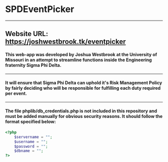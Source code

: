 # SPDEventPicker
---
## Website URL: https://joshwestbrook.tk/eventpicker

#### This web-app was developed by Joshua Westbrook at the University of Missouri in an attempt to streamline functions inside the Engineering fraternity Sigma Phi Delta.
---
#### It will ensure that Sigma Phi Delta can uphold it's Risk Management Policy by fairly deciding who will be responsible for fulfilling each duty required per event.
---
#### The file phplib/db_credentials.php is not included in this repository and must be added manually for obvious security reasons. It should follow the format specified below:

``` php
<?php
    $servername = "";
    $username = "";
    $password = "";
    $dbname = "";
?>
```
